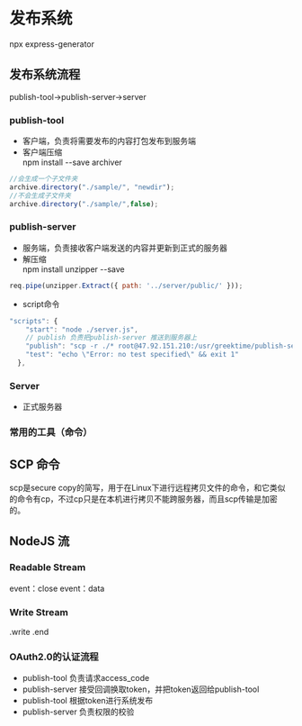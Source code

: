 # 发布系统

npx express-generator

## 发布系统流程
publish-tool->publish-server->server
### publish-tool
- 客户端，负责将需要发布的内容打包发布到服务端
- 客户端压缩<br>
npm install --save archiver
~~~js
//会生成一个子文件夹
archive.directory("./sample/", "newdir");
//不会生成子文件夹
archive.directory("./sample/",false);
~~~
### publish-server
- 服务端，负责接收客户端发送的内容并更新到正式的服务器
- 解压缩<br>
npm install unzipper --save
~~~js
req.pipe(unzipper.Extract({ path: '../server/public/' }));
~~~
- script命令
~~~js
"scripts": {
    "start": "node ./server.js",
    // publish 负责把publish-server 推送到服务器上
    "publish": "scp -r ./* root@47.92.151.210:/usr/greektime/publish-server",
    "test": "echo \"Error: no test specified\" && exit 1"
  },
~~~
### Server
- 正式服务器

### 常用的工具（命令）
## SCP 命令
scp是secure copy的简写，用于在Linux下进行远程拷贝文件的命令，和它类似的命令有cp，不过cp只是在本机进行拷贝不能跨服务器，而且scp传输是加密的。

## NodeJS 流
### Readable Stream
event：close
event：data

### Write Stream
.write
.end

### OAuth2.0的认证流程
- publish-tool 负责请求access_code 
- publish-server 接受回调换取token，并把token返回给publish-tool
- publish-tool 根据token进行系统发布
- publish-server 负责权限的校验